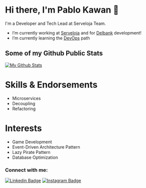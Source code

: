 # Hi there, I'm Pablo Kawan 👋



 I'm a Developer and Tech Lead at Serveloja Team.

- I’m currently working at [Serveloja][serveloja] and for [Delbank][delbank] development!
- I’m currently learning the [DevOps][devops] path

## Some of my Github Public Stats

[![My Github Stats](https://github-readme-stats.vercel.app/api?username=pablokawan&count_private=true&show_icons=true&title_color=fff&icon_color=79ff97&text_color=9f9f9f&bg_color=151515)](https://github.com/pablokawan)

# Skills & Endorsements
- Microservices
- Decoupling
- Refactoring

# Interests
- Game Development
- Event-Driven Architecture Pattern
- Lazy Pirate Pattern
- Database Optimization

### Connect with me:

[![Linkedin Badge](https://img.shields.io/badge/-LinkedIn-0072b1?style=flat&logo=Linkedin&logoColor=white)](https://www.linkedin.com/in/pablokawan/ "Connect on LinkedIn")
[![Instagram Badge](https://img.shields.io/badge/-Instagram-%23E4405F?style=flat&logo=Instagram&logoColor=white)](http://instagram.com/kawantrinity "Contact on Instagram")

[devops]: https://roadmap.sh/devops
[serveloja]: https://play.google.com/store/apps/details?id=br.com.serveloja.app&hl=en_US
[delbank]: https://play.google.com/store/apps/details?id=br.com.delbank&hl=en_US
